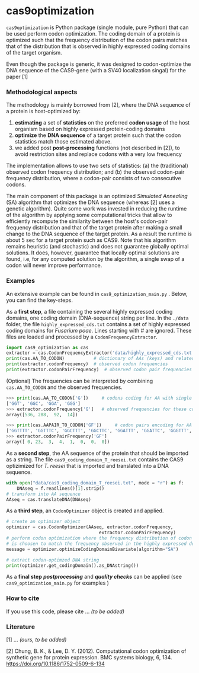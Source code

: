 # cas9optimization

`cas9optimization` is Python package (single module, pure Python) that can be used perform codon optimization. The coding domain of a protein is optimized such that the frequency distribution of the codon pairs matches that of the distribution that is observed in highly expressed coding domains of the target organism.

Even though the package is generic, it was designed to codon-optimize the DNA sequence of the CAS9-gene (with a SV40 localization singal) for the paper [1]

### Methodological aspects

The methodology is mainly borrowed from [2], where the DNA sequence of a protein is host-optimized by: 

1. **estimating** a set of **statistics** on the preferred **codon usage** of the host organism based on highly expressed protein-coding domains
2. **optimize** the **DNA sequence** of a target protein such that the codon statistics match those estimated above.
3. we added post **post-processing** functions (not described in [2]),  to avoid restriction sites and replace codons with a very low frequency

The implementation allows to use two sets of statistics: (a) the (traditional) observed codon frequency distribution; and (b) the observed codon-pair frequency distribution, where a codon-pair consists of two consecutive codons.

The main component of this package is an optimized *Simulated Annealing* (SA) algorithm that optimizes the DNA sequence (whereas [2] uses a genetic algorithm). Quite some work was invested in reducing the runtime of the algorithm by applying some computational tricks that allow to efficiently recompute the similarity between the host's codon-pair frequency distribution and that of the target protein after making a small change to the DNA sequence of the target protein. As a result the runtime is about 5 sec for a target protein such as CAS9. Note that his algorithm remains heuristic (and stochastic) and does not guarantee globally optimal solutions. It does, however, guarantee that locally optimal solutions are found, i.e, for any computed solution by the algorithm, a single swap of a codon will never improve performance.

### Examples

An extensive example can be found in `cas9_optimization_main.py` . Below, you can find the key-steps.

As a **first step**, a file containing the several highly expressed coding domains, one coding domain (DNA-sequence) string per line. In the `./data` folder, the file `highly_expressed_cds.txt` contains a set of highly expressed coding domains for *Fusarium poae*.  Lines starting with \# are ignored. These files are loaded and processed by a `CodonFrequencyExtractor`.

 ```python
import cas9_optimization as cas
extractor = cas.CodonFrequencyExtractor('data/highly_expressed_cds.txt')
print(cas.AA_TO_CODON)           # dictionary of AAs (keys) and related codons (values)
print(extractor.codonFrequency)  # observed codon frequencies
print(extractor.codonPairFrequency)  # observed codon pair frequencies
 ```

(Optional) The frequencies can be interpreted by combining `cas.AA_TO_CODON` and the observed frequencies.

```python
>>> print(cas.AA_TO_CODON['G'])     # codons coding for AA with single letter code G
['GGT', 'GGC', 'GGA', 'GGG']
>>> extractor.codonFrequency['G']   # observed frequencies for these codons
array([536, 288,  92,  14])
```

```python
>>> print(cas.AAPAIR_TO_CODON['GF'])     # codon pairs encoding for AA pair GF (SLCs)
['GGTTTT', 'GGTTTC', 'GGCTTT', 'GGCTTC', 'GGATTT', 'GGATTC', 'GGGTTT', 'GGGTTC']
>>> extractor.codonPairFrequency['GF']
array([ 0, 23,  3,  4,  1,  0,  0,  0])
```

As a **second step**, the AA sequence of the protein that should be imported as a string. The file `cas9_coding_domain_T_reesei.txt` contains the CAS9 optizimized for *T. reesei* that is imported and translated into a DNA sequence.

```python
with open("data/cas9_coding_domain_T_reesei.txt", mode = "r") as f:
    DNAseq = f.readlines()[1].strip()
# transform into AA sequence
AAseq = cas.translateDNA(DNAseq)
```

As a **third step**, an `CodonOptimizer` object is created and applied.

```python
# create an optimizer object
optimizer = cas.CodonOptimizer(AAseq, extractor.codonFrequency,
                                   extractor.codonPairFrequency)
# perform codon optimization where the frequency distribution of codon pairs
# is choosen to match the frequency observed in the highly expressed domains
message = optimizer.optimizeCodingDomainBivariate(algorithm="SA")

# extract codon-optimzed DNA string
print(optimizer.get_codingDomain().as_DNAstring())
```

As a **final step** ***postprocessing*** and ***quality checks*** can be applied (see `cas9_optimization_main.py` for examples )

### How to cite

If you use this code, please cite ... *(to be added)*

### Literature

[1] ... *(ours, to be added)*

[2] Chung, B. K., & Lee, D. Y. (2012). Computational codon optimization of synthetic gene for protein expression. BMC systems biology, 6, 134. https://doi.org/10.1186/1752-0509-6-134